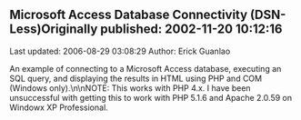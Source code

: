 ## Microsoft Access Database Connectivity (DSN-Less)Originally published: 2002-11-20 10:12:16 
Last updated: 2006-08-29 03:08:29 
Author: Erick Guanlao 
 
An example of connecting to a Microsoft Access database, executing an SQL query, and displaying the results in HTML using PHP and COM (Windows only).\n\nNOTE:  This works with PHP 4.x.  I have been unsuccessful with getting this to work with PHP 5.1.6 and Apache 2.0.59 on Windowx XP Professional.